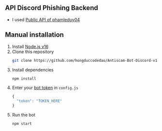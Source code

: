 ## API Discord Phishing Backend

- I used [Public API of phamleduy04](https://github.com/phamleduy04/discord-phishing-backend)

## Manual installation
1. Install [Node.js v16](https://nodejs.org/en/download)
2. Clone this repository
    ```sh
    git clone https://github.com/hongduccodedao/Antiscam-Bot-Discord-v13
    ```
3. Install dependencies
    ```sh
    npm install
    ```
4. Enter your [bot token](https://discord.com/developers/applications) in `config.js`
    ```js
    {
      "token": "TOKEN_HERE"
    }
    ```
5. Run the bot
    ```sh
    npm start
    ```

